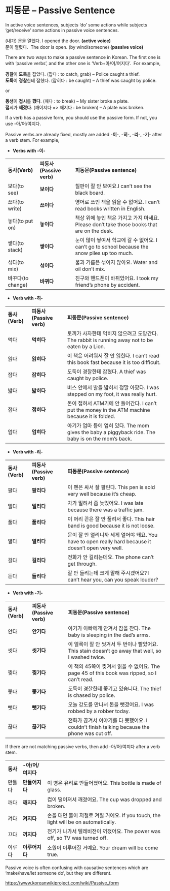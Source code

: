 # 피동문 – Passive Sentence

In active voice sentences, subjects ‘do’ some actions while subjects ‘get/receive’ some actions in passive voice sentences.

(내가) 문을 열었다. I opened the door. **(active voice)**  
문이 열렸다.  The door is open. (by wind/someone) **(passive voice)**

There are two ways to make a passive sentence in Korean. The first one is with ‘passive verbs’, and the other one is ‘Verb+아/어/여지다’.  For example,

**경찰**이 **도둑**을 잡았다. (잡다 : to catch, grab) – Police caught a thief.  
**도둑**이 **경찰**한테 잡혔다. (잡히다 : be caught) – A thief was caught by police.

or

**동생**이 **접시**를 **깼다**. (깨다 : to break) – My sister broke a plate.  
**접시**가 **깨졌다**. (깨어지다 => 깨지다 : be broken) – A plate was broken.

If a verb has a passive form, you should use the passive form. If not, you use -아/어/여지다.

Passive verbs are already fixed, mostly are added **-이-**, **-히-, -리-, -기-** after a verb stem. For example,

- **Verbs with -이-** 

|   |   |   |
|---|---|---|
|**동사(Verb)**|**피동사(Passive verb)**|**피동문(Passive sentence)**|
|보다(to see)|**보이다**|칠판이 잘 안 보여요.I can’t see the black board.|
|쓰다(to write)|**쓰이다**|영어로 쓰인 책을 읽을 수 없어요. I can’t read books written in English.|
|놓다(to put on)|**놓이다**|책상 위에 놓인 책은 가지고 가지 마세요. Please don’t take those books that are on the desk.|
|쌓다(to stack)|**쌓이다**|눈이 많이 쌓여서 학교에 갈 수 없어요. I can’t go to school because the snow piles up too much.|
|섞다(to mix)|**섞이다**|물과 기름은 섞이지 않아요. Water and oil don’t mix.|
|바꾸다(to change)|**바뀌다**|친구와 핸드폰이 바뀌었어요. I took my friend’s phone by accident.|

- **Verb with -히-**

|   |   |   |
|---|---|---|
|**동사(Verb)**|**피동사(Passive verb)**|**피동문(Passive sentence)**|
|먹다|**먹히다**|토끼가 사자한테 먹히지 않으려고 도망간다. The rabbit is running away not to be eaten by a Lion.|
|읽다|**읽히다**|이 책은 어려워서 잘 안 읽힌다. I can’t read this book fast because it is too difficult.|
|잡다|**잡히다**|도둑이 경찰한테 잡혔다. A thief was caught by police.|
|밟다|**밟히다**|버스 안에서 발을 밟혀서 정말 아팠다. I was stepped on my foot, it was really hurt.|
|접다|**접히다**|돈이 접혀서 ATM기에 안 들어간다. I can’t put the money in the ATM machine because it is folded.|
|업다|**업히다**|아기가 엄마 등에 업혀 있다. The mom gives the baby a piggyback ride. The baby is on the mom’s back.|

- **Verb with -리-** 

|   |   |   |
|---|---|---|
|**동사(Verb)**|**피동사(Passive verb)**|**피동문(Passive sentence)**|
|팔다|**팔리다**|이 펜은 싸서 잘 팔린다. This pen is sold very well because it’s cheap.|
|밀다|**밀리다**|차가 밀려서 좀 늦었어요. I was late because there was a traffic jam.|
|풀다|**풀리다**|이 머리 끈은 잘 안 풀려서 좋다. This hair band is good because it is not loose.|
|열다|**열리다**|문이 잘 안 열리니까 세게 열어야 돼요. You have to open really hard because it doesn’t open very well.|
|걸다|**걸리다**|전화가 안 걸리는데요. The phone can’t get through.|
|듣다|**들리다**|잘 안 들리는데 크게 말해 주시겠어요? I can’t hear you, can you speak louder?|

- **Verb with -기-**

|   |   |   |
|---|---|---|
|**동사(Verb)**|**피동사(Passive verb)**|**피동문(Passive sentence)**|
|안다|**안기다**|아기가 아빠에게 안겨서 잠을 잔다. The baby is sleeping in the dad’s arms.|
|씻다|**씻기다**|이 얼룩이 잘 안 씻겨서 두 번이나 빨았어요. This stain doesn’t go away that well, so I washed twice.|
|찢다|**찢기다**|이 책의 45쪽이 찢겨서 읽을 수 없어요. The page 45 of this book was ripped, so I can’t read.|
|쫓다|**쫓기다**|도둑이 경찰한테 쫓기고 있습니다. The thief is chased by police.|
|뺏다|**뺏기다**|오늘 강도를 만나서 돈을 뺏겼어요. I was robbed by a robber today.|
|끊다|**끊기다**|전화가 끊겨서 이야기를 다 못했어요. I couldn’t finish talking because the phone was cut off.|

If there are not matching passive verbs, then add -아/어/여지다 after a verb stem.

|   |   |   |
|---|---|---|
|**동사**|**-아/어/여지다**||
|만들다|**만들어지다**|이 병은 유리로 만들어졌어요. This bottle is made of glass.|
|깨다|**깨지다**|컵이 떨어져서 깨졌어요. The cup was dropped and broken.|
|켜다|**켜지다**|손을 대면 불이 저절로 켜질 거예요. If you touch, the light will be on automatically.|
|끄다|**꺼지다**|전기가 나가서 텔레비전이 꺼졌어요. The power was off, so TV was turned off.|
|이루다|**이루어지다**|소원이 이루어질 거예요. Your dream will be come true.|

Passive voice is often confusing with causative sentences which are ‘make/have/let someone do’, but they are different.

https://www.koreanwikiproject.com/wiki/Passive_form